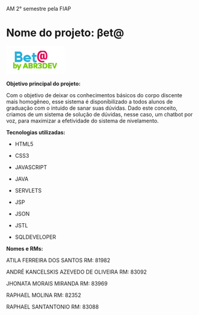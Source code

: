 AM 2° semestre pela FIAP

<h1>Nome do projeto: βet@</h1>

![BetaLogo](https://raw.githubusercontent.com/raphaelcamar/Chatbot-Voice---IBM-watson/master/abr3devam/WebContent/img/imgLogo.png)

**Objetivo principal do projeto:**

Com o objetivo de deixar os conhecimentos básicos do corpo discente mais homogêneo, esse 
sistema é disponibilizado a todos alunos de graduação com o intuido de sanar suas dúvidas. 
Dado este conceito, criamos de um sistema de solução de dúvidas, nesse caso, um chatbot por voz, para 
maximizar a efetividade do sistema de nivelamento.

**Tecnologias utilizadas:**

- HTML5

- CSS3

- JAVASCRIPT

- JAVA

- SERVLETS

- JSP

- JSON

- JSTL

- SQLDEVELOPER



**Nomes e RMs:**

ATILA FERREIRA DOS SANTOS RM: 81982

ANDRÉ KANCELSKIS AZEVEDO DE OLIVEIRA RM: 83092

JHONATA MORAIS MIRANDA RM: 83969

RAPHAEL MOLINA RM: 82352

RAPHAEL SANTANTONIO RM: 83088
